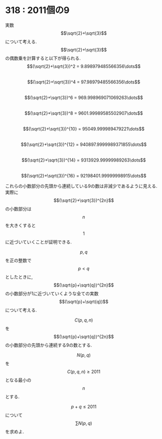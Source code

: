 # 318 : 2011個の9

実数$$\sqrt{2}+\sqrt{3}$$について考える.  
$$\sqrt{2}+\sqrt{3}$$の偶数乗を計算すると以下が得られる.  
$$(\sqrt{2}+\sqrt{3})^2 = 9.898979485566356\dots$$  
$$(\sqrt{2}+\sqrt{3})^4 = 97.98979485566356\dots$$  
$$(\sqrt{2}+\sqrt{3})^6 = 969.998969071069263\dots$$  
$$(\sqrt{2}+\sqrt{3})^8 = 9601.99989585502907\dots$$  
$$(\sqrt{2}+\sqrt{3})^{10} = 95049.999989479221\dots$$  
$$(\sqrt{2}+\sqrt{3})^{12} = 940897.9999989371855\dots$$  
$$(\sqrt{2}+\sqrt{3})^{14} = 9313929.99999989263\dots$$  
$$(\sqrt{2}+\sqrt{3})^{16} = 92198401.99999998915\dots$$

これらの小数部分の先頭から連続している9の数は非減少であるように見える.  
実際に$$(\sqrt{2}+\sqrt{3})^{2n}$$の小数部分は$$n$$を大きくすると$$1$$に近づいていくことが証明できる.

$$p,q$$を正の整数で$$p<q$$としたときに, $$(\sqrt{p}+\sqrt{q})^{2n}$$の小数部分が1に近づいていくような全ての実数$$(\sqrt{p}+\sqrt{q})$$について考える.

$$C(p,q,n)$$を$$(\sqrt{p}+\sqrt{q})^{2n}$$の小数部分の先頭から連続する9の数とする.

$$N(p,q)$$を$$C(p,q,n) \geq 2011$$となる最小の$$n$$とする.

$$p+q \leq 2011$$について$$\sum N(p,q)$$を求めよ.

